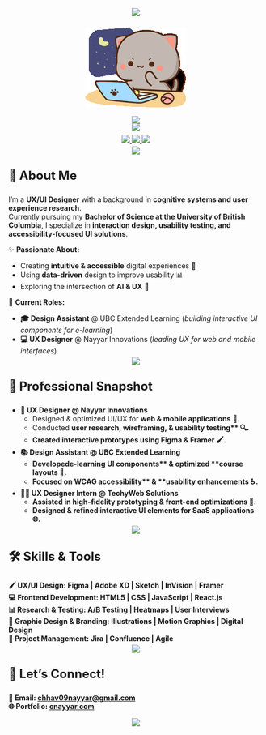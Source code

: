<!-- HEADER SECTION -->
<p align="center" style="margin-bottom: 20px;">
  <img src="https://capsule-render.vercel.app/api?type=waving&height=100&color=0:6a0dad,100:1e3c72&reversal=false"/>
</p>

<div align="center">
  <img src="https://github.com/chhaviiiii/chhaviiiii/blob/60dfbe7568dfd754ae3ab289063f5719b480a806/assets/peach-goma.gif" alt="Peach Goma Banner" width="200" />
</div>
<p></p>

</p>
<p align="center" style="margin-bottom: 5px; padding-bottom: 0px;"> 
  <strong>
    <img src="https://readme-typing-svg.herokuapp.com?font=Lucida+Code&pause=100&color=89cff0&width=750&lines=Hi,+I'm+Chhavi+Nayyar+!;+UX/UI+Designer+|+Graphic+Designer+|+Creative+Coder" />
  </strong>
</p>

<p align="center" style="margin-top: -10px;">
  <img src="https://capsule-render.vercel.app/api?type=rect&color=0:6a0dad,100:1e3c72&height=1"/>
</p>

<!-- SOCIAL LINKS -->
<p align="center" style="margin-top: -10px;"> 
  <a href="https://www.linkedin.com/in/chhavi-nayyar-268395205/">
    <img src="https://img.icons8.com/?size=100&id=13930&format=png&color=000000" width="45"/>
  </a>
  <a href="https://discord.com/users/chhavo.">
    <img src="https://img.icons8.com/?size=100&id=2mIgusGquJFz&format=png&color=000000" width="45"/>
  </a>
  <a href="mailto:chhav09nayyar@gmail.com">
    <img src="https://img.icons8.com/?size=100&id=P7UIlhbpWzZm&format=png&color=000000" width="45"/>
  </a>
</p>

<p align="center" style="margin-top: -10px;">
  <img src="https://capsule-render.vercel.app/api?type=rect&color=0:6a0dad,100:1e3c72&height=1"/>
</p>

<!-- ABOUT ME -->
<p align="left" style="font-size: 24px;">
  <strong>🌟 About Me</strong>
</p>

I’m a **UX/UI Designer** with a background in **cognitive systems and user experience research**.  
Currently pursuing my **Bachelor of Science at the University of British Columbia**, I specialize in **interaction design, usability testing, and accessibility-focused UI solutions**.  

✨ **Passionate About:**  
- Creating **intuitive & accessible** digital experiences 🎨  
- Using **data-driven** design to improve usability 📊  
- Exploring the intersection of **AI & UX** 🤖  

💼 **Current Roles:**  
- **🎓 Design Assistant** @ UBC Extended Learning (*building interactive UI components for e-learning*)  
- **💻 UX Designer** @ Nayyar Innovations (*leading UX for web and mobile interfaces*)  

<p align="center" style="margin-top: -10px;">
  <img src="https://capsule-render.vercel.app/api?type=rect&color=0:6a0dad,100:1e3c72&height=1"/>
</p>

<!-- PROFESSIONAL SNAPSHOT -->
<p align="left" style="font-size: 24px;">
  <strong>💼 Professional Snapshot</strong>
</p>

<ul>
  <li><strong>🎨 UX Designer @ Nayyar Innovations</strong>
    <ul>
      <li>Designed & optimized UI/UX for <strong>web & mobile applications</strong> 📱.</li>
      <li>Conducted <strong>user research, wireframing, & usability testing** 🔍.</li>
      <li>Created <strong>interactive prototypes</strong> using <strong>Figma & Framer</strong> 🖌.</li>
    </ul>
  </li>
  
  <li><strong>📚 Design Assistant @ UBC Extended Learning</strong>
    <ul>
      <li>Developed<strong>e-learning UI components** & optimized **course layouts</strong> 🏫.</li>
      <li>Focused on <strong>WCAG accessibility** & **usability enhancements</strong> ♿.</li>
    </ul>
  </li>
  
  <li><strong>👩‍💻 UX Designer Intern @ TechyWeb Solutions</strong>
    <ul>
      <li>Assisted in  <strong>high-fidelity prototyping & front-end optimizations</strong> 🔧.</li>
      <li>Designed & refined <strong>interactive UI elements for SaaS applications</strong> 🌐.</li>
    </ul>
  </li>
</ul>

<p align="center" style="margin-top: -10px;">
  <img src="https://capsule-render.vercel.app/api?type=rect&color=0:6a0dad,100:1e3c72&height=1"/>
</p>

<!-- SKILLS & TOOLS -->
<p align="left" style="font-size: 24px;">
  <strong>🛠 Skills & Tools</strong>
</p>

**🖌 UX/UI Design:** Figma | Adobe XD | Sketch | InVision | Framer  
**💻 Frontend Development:** HTML5 | CSS | JavaScript | React.js  
**📊 Research & Testing:** A/B Testing | Heatmaps | User Interviews  
**🎨 Graphic Design & Branding:** Illustrations | Motion Graphics | Digital Design  
**🚀 Project Management:** Jira | Confluence | Agile  



<p align="center" style="margin-top: -10px;">
  <img src="https://capsule-render.vercel.app/api?type=rect&color=0:6a0dad,100:1e3c72&height=1"/>
</p>

<!-- CONNECT WITH ME -->
<p align="left" style="font-size: 24px;">
  <strong>📌 Let’s Connect!</strong>
</p>

📩 **Email:** [chhav09nayyar@gmail.com](mailto:chhav09nayyar@gmail.com)  
🌐 **Portfolio:** [cnayyar.com](http://cnayyar.com)  

<p align="center" style="margin-bottom: 20px;">
  <img src="https://capsule-render.vercel.app/api?type=waving&color=0:6a0dad,100:1e3c72&height=90&section=footer"/>
</p>
